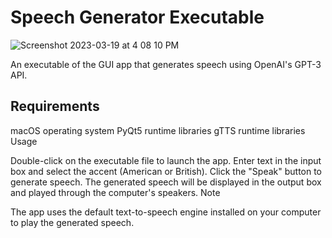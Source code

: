 <h1>Speech Generator Executable</h1>

![Screenshot 2023-03-19 at 4 08 10 PM](https://user-images.githubusercontent.com/90864132/226210083-bdca1b48-92f2-4439-a11b-14a78095ec00.png)


An executable of the GUI app that generates speech using OpenAI's GPT-3 API.

<h2>Requirements</h2>

macOS operating system
PyQt5 runtime libraries
gTTS runtime libraries
Usage

Double-click on the executable file to launch the app.
Enter text in the input box and select the accent (American or British).
Click the "Speak" button to generate speech.
The generated speech will be displayed in the output box and played through the computer's speakers.
Note

The app uses the default text-to-speech engine installed on your computer to play the generated speech.
